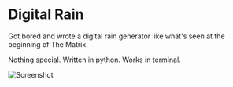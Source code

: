 Digital Rain
============

Got bored and wrote a digital rain generator like what's seen at the beginning of The Matrix.

Nothing special. Written in python. Works in terminal.


![Screenshot](https://raw.github.com/NeilVallon/Digital-Rain/master/screenshot.jpg)
